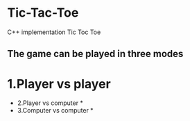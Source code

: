 # Tic-Tac-Toe
C++ implementation Tic Toc Toe 
## The game can be played in three modes
# 1.Player vs player 
* 2.Player vs computer *
* 3.Computer vs computer *